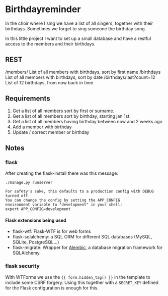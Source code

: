 # Birthdayreminder

In the choir where I sing we have a list of all singers,
together with their birthdays. Sometimes we forget to
sing someone the birthday song.

In this little project I want to set up a small database
and have a restful access to the members and their birthdays.

## REST

/members/   List of all members with birthdays, sort by first name
/birthdays  List of all members with birthdays, sort by date
/birthdays/last?count=12    List of 12 birthdays, from now back in time

## Requirements

1. Get a list of all members sort by first or surname.
2. Get a list of all members sort by birthday, starting jan 1st.
3. Get a list of all members having birthday between now and 2 weeks ago
4. Add a member with birthday
5. Update / correct member or birthday

## Notes

### flask

After creating the flask-install there was this message:

```ou can run Flask's local server by executing the manager script:
./manage.py runserver

For safety's sake, this defaults to a production config with DEBUG turned off.
You can change the config by setting the APP_CONFIG
environment variable to "development" in your shell:
export APP_CONFIG=development

```

#### Flask extensions being used

* flask-wtf: Flask-WTF is for web forms
* flask-sqlalchemy: a SQL ORM for different SQL databases (MySQL, SQLite, PostgreSQL...)
* flask-migrate: Wrapper for [Alembic](https://bitbucket.org/zzzeek/alembic), a
  database migration framework for SQLAlchemy.

### flask security

With WTForms we use the `{{ form.hidden_tag() }}` in the template to include
some CSRF forgery. Using this together with a `SECRET_KEY` defined for the 
Flask configuration is enough for this.

